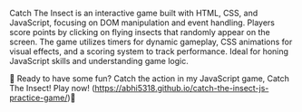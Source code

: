 Catch The Insect is an interactive game built with HTML, CSS, and JavaScript, focusing on DOM manipulation and event handling. Players score points by clicking on flying insects that randomly appear on the screen. The game utilizes timers for dynamic gameplay, CSS animations for visual effects, and a scoring system to track performance. Ideal for honing JavaScript skills and understanding game logic.

 👾 Ready to have some fun? Catch the action in my JavaScript game, Catch The Insect! Play now! (https://abhi5318.github.io/catch-the-insect-js-practice-game/)👾



